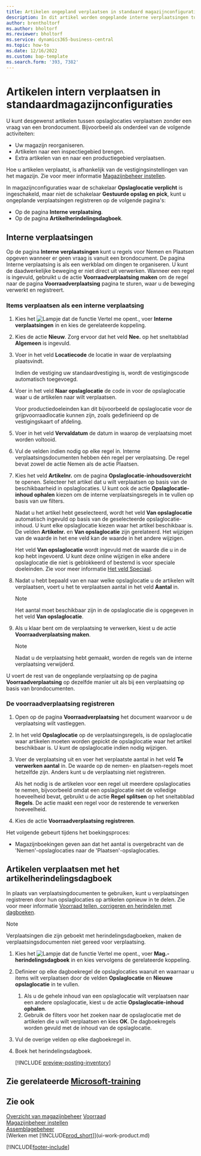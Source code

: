 ```yaml
---
title: Artikelen ongepland verplaatsen in standaard magazijnconfiguraties
description: In dit artikel worden ongeplande interne verplaatsingen tussen opslaglocaties zonder vraag vanuit een brondocument uitgelegd.
author: brentholtorf
ms.author: bholtorf
ms.reviewer: bholtorf
ms.service: dynamics365-business-central
ms.topic: how-to
ms.date: 12/16/2022
ms.custom: bap-template
ms.search.form: '393, 7382'
---
```

# <a name="move-items-internally-in-basic-warehouse-configurations"></a>Artikelen intern verplaatsen in standaardmagazijnconfiguraties

U kunt desgewenst artikelen tussen opslaglocaties verplaatsen zonder een vraag van een brondocument. Bijvoorbeeld als onderdeel van de volgende activiteiten:

* Uw magazijn reorganiseren.
* Artikelen naar een inspectiegebied brengen.
* Extra artikelen van en naar een productiegebied verplaatsen. 

Hoe u artikelen verplaatst, is afhankelijk van de vestigingsinstellingen van het magazijn. Zie voor meer informatie [Magazijnbeheer instellen](warehouse-setup-warehouse.md).

In magazijnconfiguraties waar de schakelaar **Opslaglocatie verplicht** is ingeschakeld, maar niet de schakelaar **Gestuurde opslag en pick**, kunt u ongeplande verplaatsingen registreren op de volgende pagina's:  

* Op de pagina **Interne verplaatsing**.
* Op de pagina **Artikelherindelingsdagboek**.  

## <a name="internal-movements"></a>Interne verplaatsingen

Op de pagina **Interne verplaatsingen** kunt u regels voor Nemen en Plaatsen opgeven wanneer er geen vraag is vanuit een brondocument. De pagina Interne verplaatsing is als een werkblad om dingen te organiseren. U kunt de daadwerkelijke beweging er niet direct uit verwerken. Wanneer een regel is ingevuld, gebruikt u de actie **Voorraadverplaatsing maken** om de regel naar de pagina **Voorraadverplaatsing** pagina te sturen, waar u de beweging verwerkt en registreert.

### <a name="to-move-items-as-an-internal-movement"></a>Items verplaatsen als een interne verplaatsing

1. Kies het ![Lampje dat de functie Vertel me opent.](media/ui-search/search_small.png "Vertel me wat u wilt doen"), voer **Interne verplaatsingen** in en kies de gerelateerde koppeling.  
2. Kies de actie **Nieuw**. Zorg ervoor dat het veld **Nee.** op het sneltabblad **Algemeen** is ingevuld.
3. Voer in het veld **Locatiecode** de locatie in waar de verplaatsing plaatsvindt.  

    Indien de vestiging uw standaardvestiging is, wordt de vestigingscode automatisch toegevoegd.  
4. Voer in het veld **Naar opslaglocatie** de code in voor de opslaglocatie waar u de artikelen naar wilt verplaatsen.

    Voor productiedoeleinden kan dit bijvoorbeeld de opslaglocatie voor de grijpvoorraadlocatie kunnen zijn, zoals gedefinieerd op de vestigingskaart of afdeling.  
5. Voer in het veld **Vervaldatum** de datum in waarop de verplaatsing moet worden voltooid.  
6. Vul de velden indien nodig op elke regel in. Interne verplaatsingsdocumenten hebben één regel per verplaatsing. De regel bevat zowel de actie Nemen als de actie Plaatsen.
7. Kies het veld **Artikelnr.** om de pagina **Opslaglocatie-inhoudsoverzicht** te openen. Selecteer het artikel dat u wilt verplaatsen op basis van de beschikbaarheid in opslaglocaties. U kunt ook de actie **Opslaglocatie-inhoud ophalen** kiezen om de interne verplaatsingsregels in te vullen op basis van uw filters.  

    Nadat u het artikel hebt geselecteerd, wordt het veld **Van opslaglocatie** automatisch ingevuld op basis van de geselecteerde opslaglocatie-inhoud. U kunt elke opslaglocatie kiezen waar het artikel beschikbaar is. De velden **Artikelnr.** en **Van opslaglocatie** zijn gerelateerd. Het wijzigen van de waarde in het ene veld kan de waarde in het andere wijzigen.  

    Het veld **Van opslaglocatie** wordt ingevuld met de waarde die u in de kop hebt ingevoerd. U kunt deze online wijzigen in elke andere opslaglocatie die niet is geblokkeerd of bestemd is voor speciale doeleinden. Zie voor meer informatie [Het veld Speciaal](warehouse-how-to-create-individual-bins.md#the-dedicated-field).  

8. Nadat u hebt bepaald van en naar welke opslaglocatie u de artikelen wilt verplaatsen, voert u het te verplaatsen aantal in het veld **Aantal** in.  

    > [!NOTE]  
    > Het aantal moet beschikbaar zijn in de opslaglocatie die is opgegeven in het veld **Van opslaglocatie**.  

9. Als u klaar bent om de verplaatsing te verwerken, kiest u de actie **Voorraadverplaatsing maken**.  

    > [!NOTE]  
    >  Nadat u de verplaatsing hebt gemaakt, worden de regels van de interne verplaatsing verwijderd.  

U voert de rest van de ongeplande verplaatsing op de pagina **Voorraadverplaatsing** op dezelfde manier uit als bij een verplaatsing op basis van brondocumenten.

### <a name="to-record-the-inventory-movement"></a>De voorraadverplaatsing registreren

1. Open op de pagina **Voorraadverplaatsing** het document waarvoor u de verplaatsing wilt vastleggen.  
2. In het veld **Opslaglocatie** op de verplaatsingsregels, is de opslaglocatie waar artikelen moeten worden gepickt de opslaglocatie waar het artikel beschikbaar is. U kunt de opslaglocatie indien nodig wijzigen.
3. Voer de verplaatsing uit en voer het verplaatste aantal in het veld **Te verwerken aantal** in. De waarde op de nemen- en plaatsen-regels moet hetzelfde zijn. Anders kunt u de verplaatsing niet registreren.

    Als het nodig is de artikelen voor een regel uit meerdere opslaglocaties te nemen, bijvoorbeeld omdat een opslaglocatie niet de volledige hoeveelheid bevat, gebruikt u de actie **Regel splitsen** op het sneltabblad **Regels**. De actie maakt een regel voor de resterende te verwerken hoeveelheid.  
4. Kies de actie **Voorraadverplaatsing registreren**.  

Het volgende gebeurt tijdens het boekingsproces:

* Magazijnboekingen geven aan dat het aantal is overgebracht van de 'Nemen'-opslaglocaties naar de 'Plaatsen'-opslaglocaties.

## <a name="to-move-items-with-the-item-reclassification-journal"></a>Artikelen verplaatsen met het artikelherindelingsdagboek

In plaats van verplaatsingdocumenten te gebruiken, kunt u verplaatsingen registreren door hun opslaglocaties op artikelen opnieuw in te delen. Zie voor meer informatie [Voorraad tellen, corrigeren en herindelen met dagboeken](inventory-how-count-adjust-reclassify.md).

> [!NOTE]  
> Verplaatsingen die zijn geboekt met herindelingsdagboeken, maken de verplaatsingsdocumenten niet gereed voor verplaatsing.  

1. Kies het ![Lampje dat de functie Vertel me opent.](media/ui-search/search_small.png "Vertel me wat u wilt doen"), voer **Mag.-herindelingsdagboek** in en kies vervolgens de gerelateerde koppeling.  
2. Definieer op elke dagboekregel de opslaglocaties waaruit en waarnaar u items wilt verplaatsen door de velden **Opslaglocatie** en **Nieuwe opslaglocatie** in te vullen.  

    1. Als u de gehele inhoud van een opslaglocatie wilt verplaatsen naar een andere opslaglocatie, kiest u de actie **Opslaglocatie-inhoud ophalen**.  
    2. Gebruik de filters voor het zoeken naar de opslaglocatie met de artikelen die u wilt verplaatsen en kies **OK**. De dagboekregels worden gevuld met de inhoud van de opslaglocatie.  
3. Vul de overige velden op elke dagboekregel in.
4. Boek het herindelingsdagboek.  

    [!INCLUDE [preview-posting-inventory](includes/preview-posting-inventory.md)]

## <a name="see-related-microsoft-training"></a>Zie gerelateerde [Microsoft-training](/training/modules/manage-internal-warehouse-processes/)

## <a name="see-also"></a>Zie ook

[Overzicht van magazijnbeheer](design-details-warehouse-management.md)
[Voorraad](inventory-manage-inventory.md)  
[Magazijnbeheer instellen](warehouse-setup-warehouse.md)  
[Assemblagebeheer](assembly-assemble-items.md)  
[Werken met [!INCLUDE[prod_short](includes/prod_short.md)]](ui-work-product.md)


[!INCLUDE[footer-include](includes/footer-banner.md)]
